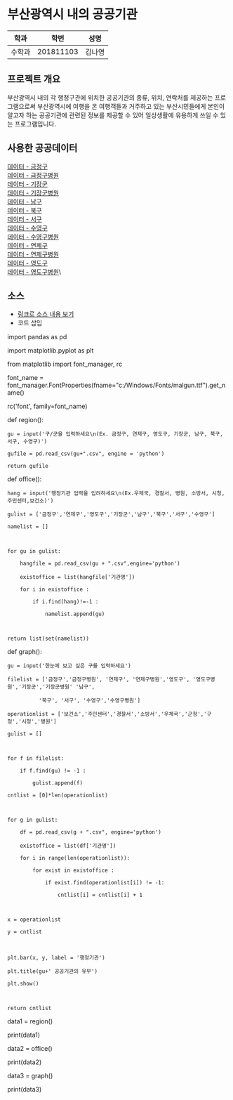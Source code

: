 # 부산광역시 내의 공공기관

학과 | 학번 | 성명
---- | ---- | ---- 
수학과 |201811103 |김나영


## 프로젝트 개요

부산광역시 내의 각 행정구관에 위치한 공공기관의 종류, 위치, 연락처를 제공하는 프로그램으로써 부산광역시에 여행을 온 여행객들과 거주하고 있는 부산시민들에게 본인이 알고자 하는 공공기관에 관련된 정보를 제공할 수 있어 일상생활에 유용하게 쓰일 수 있는 프로그램입니다.
## 사용한 공공데이터 
[데이터 - 금정구](https://github.com/201811103/python2019./blob/master/금정구.csv)\
[데이터 - 금정구병원](https://github.com/201811103/python2019./blob/master/금정구병원.csv)\
[데이터 - 기장군](https://github.com/201811103/python2019./blob/master/기장군.csv)\
[데이터 - 기장군병원](https://github.com/201811103/python2019./blob/master/기장군병원.csv)\
[데이터 - 남구](https://github.com/201811103/python2019./blob/master/남구.csv)\
[데이터 - 북구](https://github.com/201811103/python2019./blob/master/북구.csv)\
[데이터 - 서구](https://github.com/201811103/python2019./blob/master/서구.csv)\
[데이터 - 수영구](https://github.com/201811103/python2019./blob/master/수영구.csv)\
[데이터 - 수영구병원](https://github.com/201811103/python2019./blob/master/수영구병원.csv)\
[데이터 - 연제구](https://github.com/201811103/python2019./blob/master/연제구.csv)\
[데이터 - 연제구병원](https://github.com/201811103/python2019./blob/master/연제구병원.csv)\
[데이터 - 영도구](https://github.com/201811103/python2019./blob/master/영도구.csv)\
[데이터 - 영도구병원](https://github.com/201811103/python2019./blob/master/영도구.csv)\

## 소스
* [링크로 소스 내용 보기](https://github.com/201811103/python2019./blob/master/201811103.py) 
* 코드 삽입

import pandas as pd

import matplotlib.pyplot as plt

from matplotlib import font_manager, rc

font_name = font_manager.FontProperties(fname="c:/Windows/Fonts/malgun.ttf").get_name()

rc('font', family=font_name)





def region():

    gu = input('구/군을 입력하세요\n(Ex. 금정구, 연제구, 영도구, 기장군, 남구, 북구, 서구, 수영구)')

    gufile = pd.read_csv(gu+".csv", engine = 'python')

    return gufile





def office():

    hang = input('행정기관 입력을 입려하세요\n(Ex.우체국, 경찰서, 병원, 소방서, 시청, 주민센터,보건소)')

    gulist = ['금정구','연제구','영도구','기장군','남구','북구','서구','수영구']

    namelist = []



    for gu in gulist:

        hangfile = pd.read_csv(gu + ".csv",engine='python')

        existoffice = list(hangfile['기관명'])

        for i in existoffice :

            if i.find(hang)!=-1 :

                namelist.append(gu)



    return list(set(namelist))



def graph():

    gu = input('한눈에 보고 싶은 구를 입력하세요')

    filelist = ['금정구','금정구병원', '연제구', '연제구병원','영도구', '영도구병원','기장군','기장군병원' '남구',

              '북구', '서구', '수영구','수영구병원']

    operationlist = ['보건소','주민센터','경찰서','소방서','우체국','군청','구청','시청','병원']

    gulist = []



    for f in filelist:

        if f.find(gu) != -1 :

            gulist.append(f)

    cntlist = [0]*len(operationlist)



    for g in gulist:

        df = pd.read_csv(g + ".csv", engine='python')

        existoffice = list(df['기관명'])

        for i in range(len(operationlist)):

            for exist in existoffice :

                if exist.find(operationlist[i]) != -1:

                    cntlist[i] = cntlist[i] + 1



    x = operationlist

    y = cntlist



    plt.bar(x, y, label = '행정기관')

    plt.title(gu+' 공공기관의 유무')

    plt.show()



    return cntlist



data1 = region()

print(data1)



data2 = office()

print(data2)



data3 = graph()

print(data3)
